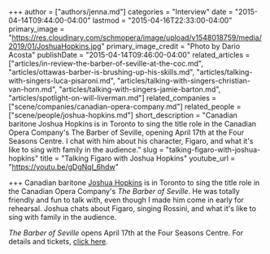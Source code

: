 +++
author = ["authors/jenna.md"]
categories = "Interview"
date = "2015-04-14T09:44:00-04:00"
lastmod = "2015-04-16T22:33:00-04:00"
primary_image = "https://res.cloudinary.com/schmopera/image/upload/v1548018759/media/2019/01/JoshuaHopkins.jpg"
primary_image_credit = "Photo by Dario Acosta"
publishDate = "2015-04-14T09:46:00-04:00"
related_articles = ["articles/in-review-the-barber-of-seville-at-the-coc.md", "articles/ottawas-barber-is-brushing-up-his-skills.md", "articles/talking-with-singers-luca-pisaroni.md", "articles/talking-with-singers-christian-van-horn.md", "articles/talking-with-singers-jamie-barton.md", "articles/spotlight-on-will-liverman.md"]
related_companies = ["scene/companies/canadian-opera-company.md"]
related_people = ["scene/people/joshua-hopkins.md"]
short_description = "Canadian baritone Joshua Hopkins is in Toronto to sing the title role in the Canadian Opera Company&#039;s The Barber of Seville, opening April 17th at the Four Seasons Centre. I chat with him about his character, Figaro, and what it&#039;s like to sing with family in the audience."
slug = "talking-figaro-with-joshua-hopkins"
title = "Talking Figaro with Joshua Hopkins"
youtube_url = "https://youtu.be/gDgNqI_6hdw"

+++
Canadian baritone [Joshua Hopkins](http://joshuahopkins.com/) is in Toronto to sing the title role in the Canadian Opera Company's *The Barber of Seville*. He was totally friendly and fun to talk with, even though I made him come in early for rehearsal. Joshua chats about Figaro, singing Rossini, and what it's like to sing with family in the audience. 

*The Barber of Seville* opens April 17th at the Four Seasons Centre. For details and tickets, [click here](http://www.coc.ca/PerformancesAndTickets/1415Season/BarberofSeville.aspx).